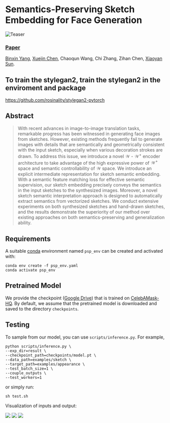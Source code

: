 # Semantics-Preserving Sketch Embedding for Face Generation
![Teaser](figure/teaser_1.jpg)
### [Paper](https://arxiv.org/abs/2211.13015) 
<!-- <br> -->
[Binxin Yang](https://orcid.org/0000-0003-4110-1986), [Xuejin Chen](http://staff.ustc.edu.cn/~xjchen99/), Chaoqun Wang, Chi Zhang, Zihan Chen, [Xiaoyan Sun](http://staff.ustc.edu.cn/~xysun720/).
<!-- <br> -->

## To train the stylegan2, train the stylegan2 in the enviroment and package
https://github.com/rosinality/stylegan2-pytorch

## Abstract
>With recent advances in image-to-image translation tasks, remarkable progress has been witnessed in generating face images from sketches. However, existing methods frequently fail to generate images with details that are semantically and geometrically consistent with the input sketch, especially when various decoration strokes are drawn. To address this issue, we introduce a novel $\mathcal{W}$ - $\mathcal{W^+}$ encoder architecture to take advantage of the high expressive power of $\mathcal{W^+}$ space and semantic controllability of $\mathcal{W}$ space. We introduce an explicit intermediate representation for sketch semantic embedding. With a semantic feature matching loss for effective semantic supervision, our sketch embedding precisely conveys the semantics in the input sketches to the synthesized images. Moreover, a novel sketch semantic interpretation approach is designed to automatically extract semantics from vectorized sketches. We conduct extensive experiments on both synthesized sketches and hand-drawn sketches, and the results demonstrate the superiority of our method over existing approaches on both semantics-preserving and generalization ability.
>

## Requirements
A suitable [conda](https://conda.io/) environment named `psp_env` can be created
and activated with:

```
conda env create -f psp_env.yaml
conda activate psp_env
```

## Pretrained Model
We provide the checkpoint ([Google Drive](https://drive.google.com/file/d/1jyoEqZXNfsz-MOlRSimjwG3q8GdeA4AZ/view?usp=share_link)) that is trained on [CelebAMask-HQ](https://github.com/switchablenorms/CelebAMask-HQ). By default, we assume that the pretrained model is downloaded and saved to the directory `checkpoints`.

## Testing

To sample from our model, you can use `scripts/inference.py`. For example, 
```
python scripts/inference.py \
--exp_dir=result \
--checkpoint_path=checkpoints/model.pt \
--data_path=examples/sketch \
--target_path=examples/appearance \
--test_batch_size=1 \
--couple_outputs \
--test_workers=1
```
or simply run:
```
sh test.sh
```
Visualization of inputs and output:

![](figure/1.png)
![](figure/2.png)
![](figure/3.png)
